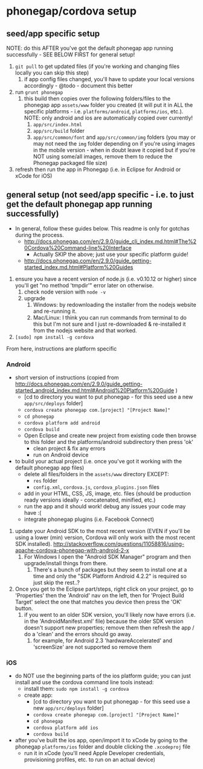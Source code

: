# phonegap/cordova setup

## seed/app specific setup
NOTE: do this AFTER you've got the default phonegap app running successfully - SEE BELOW FIRST for general setup!

1. `git pull` to get updated files (if you're working and changing files locally you can skip this step)
	1. if app config files changed, you'll have to update your local versions accordingly - @todo - document this better
2. run `grunt phonegap`
	1. this build then copies over the following folders/files to the phonegap app `assets/www` folder you created (it will put it in ALL the specific platforms - i.e. `platforms/android`, `platforms/ios`, etc.). NOTE: only android and ios are automatically copied over currently!
		1. `app/src/index.html`
		2. `app/src/build` folder
		3. `app/src/common/font` and `app/src/common/img` folders (you may or may not need the `img` folder depending on if you're using images in the mobile version - when in doubt leave it copied but if you're NOT using some/all images, remove them to reduce the Phonegap packaged file size)
3. refresh then run the app in Phonegap (i.e. in Eclipse for Android or xCode for iOS)



## general setup (not seed/app specific - i.e. to just get the default phonegap app running successfully)

- In general, follow these guides below. This readme is only for gotchas during the process.
	- http://docs.phonegap.com/en/2.9.0/guide_cli_index.md.html#The%20Cordova%20Command-line%20Interface
		- Actually SKIP the above; just use your specific platform guide!
	- http://docs.phonegap.com/en/2.9.0/guide_getting-started_index.md.html#Platform%20Guides

1. ensure you have a recent version of node.js (i.e. v0.10.12 or higher) since you'll get "no method 'tmpdir'" error later on otherwise.
	1. check node version with `node -v`
	2. upgrade
		1. Windows: by redownloading the installer from the nodejs website and re-running it.
		2. Mac/Linux: I think you can run commands from terminal to do this but I'm not sure and I just re-downloaded & re-installed it from the nodejs website and that worked.
2. `[sudo] npm install -g cordova`


From here, instructions are platform specific

### Android
- short version of instructions (copied from http://docs.phonegap.com/en/2.9.0/guide_getting-started_android_index.md.html#Android%20Platform%20Guide )
	- [cd to directory you want to put phonegap - for this seed use a new `app/src/deploys` folder]
	- `cordova create phonegap com.[project] "[Project Name]"`
	- `cd phonegap`
	- `cordova platform add android`
	- `cordova build`
	- Open Eclipse and create new project from existing code then browse to this folder and the platforms/android subdirectory then press 'ok'
		- clean project & fix any errors
		- run on Android device
- to build your actual project (i.e. once you've got it working with the default phonegap app files)
	- delete all files/folders in the `assets/www` directory EXCEPT:
		- `res` folder
		- `config.xml`, `cordova.js`, `cordova_plugins.json` files
	- add in your HTML, CSS, JS, image, etc. files (should be production ready versions ideally - concatenated, minified, etc.)
	- run the app and it should work! debug any issues your code may have :(
	- integrate phonegap plugins (i.e. Facebook Connect)
	
1. update your Android SDK to the most recent version (EVEN if you'll be using a lower (min) version, Cordova will only work with the most recent SDK installed). http://stackoverflow.com/questions/11058816/using-apache-cordova-phonegap-with-android-2-x
	1. For Windows I open the "Android SDK Manager" program and then upgrade/install things from there.
		1. There's a bunch of packages but they seem to install one at a time and only the "SDK Platform Android 4.2.2" is required so just skip the rest..?
2. Once you get to the Eclipse part/steps, right click on your project, go to 'Properties' then the 'Android' nav on the left, then for 'Project Build Target' select the one that matches you device then press the 'OK' button.
	1. if you went to an older SDK version, you'll likely now have errors (i.e. in the 'AndroidManifest.xml' file) because the older SDK version doesn't support new properties; remove them then refresh the app / do a 'clean' and the errors should go away.
		1. for example, for Android 2.3 'hardwareAccelerated' and 'screenSize' are not supported so remove them
		

### iOS
- do NOT use the beginning parts of the ios platform guide; you can just install and use the cordova command line tools instead:
	- install them: `sudo npm install -g cordova`
	- create app:
		- [cd to directory you want to put phonegap - for this seed use a new `app/src/deploys` folder]
		- `cordova create phonegap com.[project] "[Project Name]"`
		- `cd phonegap`
		- `cordova platform add ios`
		- `cordova build`
- after you've built the ios app, open/import it to xCode by going to the phonegap `platforms/ios` folder and double clicking the `.xcodeproj` file
	- run it in xCode (you'll need Apple Developer credentials, provisioning profiles, etc. to run on an actual device)